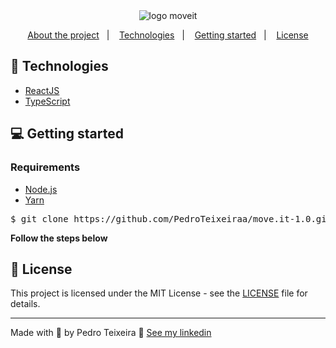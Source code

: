 <div align="center">
  <img alt="logo moveit"  src="public/logo-full.svg">
</div>

<p align="center">
  <a href="#-about-the-project">About the project</a>&nbsp;&nbsp;&nbsp;|&nbsp;&nbsp;&nbsp;
  <a href="#-technologies">Technologies</a>&nbsp;&nbsp;&nbsp;|&nbsp;&nbsp;&nbsp;
  <a href="#-getting-started">Getting started</a>&nbsp;&nbsp;&nbsp;|&nbsp;&nbsp;&nbsp;
  <a href="#-license">License</a>
</p>

## 🚀 Technologies

<ul>
  <li><a href="https://reactjs.org/" rel="nofollow">ReactJS</a></li>
  <li><a href="https://www.typescriptlang.org/" rel="nofollow">TypeScript</a></li>
</ul>

## 💻 Getting started

### Requirements
<ul>
  <li><a href="https://nodejs.org/en/" rel="nofollow">Node.js</a></li>
  <li><a href="https://classic.yarnpkg.com/" rel="nofollow">Yarn</a></li>
</ul>  
<pre>$ git clone https://github.com/PedroTeixeiraa/move.it-1.0.git <span class="pl-k">&amp;&amp;</span> <span class="pl-c1">cd</span> move.it-1.0</pre>
<p><strong>Follow the steps below</strong></p>
  

## 📝 License
<p>This project is licensed under the MIT License - see the <a href="https://github.com/PedroTeixeiraa/move.it-1.0/blob/main/LICENSE">LICENSE</a> file for details.</p>
<hr> </hr>
<p> Made with 💜  by Pedro Teixeira 👋 <a href="https://www.linkedin.com/in/pedro-teixeira-alves/" rel="nofollow">See my linkedin</a> </p>
